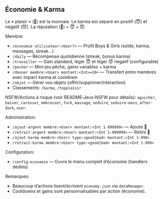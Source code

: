 ## Économie & Karma

Le « plaisir » (💋) est la monnaie. Le karma est séparé en positif (😇) et négatif (😈). La réputation (🥵) = 😇 + 😈.

Membre:

- `/economie utilisateur:<User?>` — Profil Boys & Girls (solde, karma, messages, streak…)
- `/daily` — Récompense quotidienne (streak, bonus karma)
- `/travailler` — Gain standard, léger 😇 et léger 😈 négatif (configurable)
- `/pecher` — Mini‑jeu pêche, gains variables + karma
- `/donner membre:<User> montant:<Int>=10+` — Transfert entre membres avec impact karma et cooldown
- `/objet` — Gérer vos objets (offrir/supprimer/interaction)
- Classements: `/karma`, `/topplaisir`

NSFW/Actions à risque (voir README‑Jeux‑NSFW pour détails): `aguicher`, `baiser`, `caresser`, `embrasser`, `fuck`, `massage`, `seduire`, `seduire-mass`, `after-dark`, `oser`.

Administration:

- `/ajout-argent membre:<User> montant:<Int 1-999999>` — Ajoute 💋
- `/retrait-argent membre:<User> montant:<Int 1-999999>` — Retire 💋
- `/ajout-karma membre:<User> type:<good|bad> montant:<Int 1-999>`
- `/retrait-karma membre:<User> type:<good|bad> montant:<Int 1-999>`

Configuration:

- `/config-economie` — Ouvre le menu complet d’économie (handlers dédiés)

Remarques:
- Beaucoup d’actions lisent/écrivent `economy.json` via `dataManager`.
- Cooldowns et gains sont personnalisables par action (économie).

